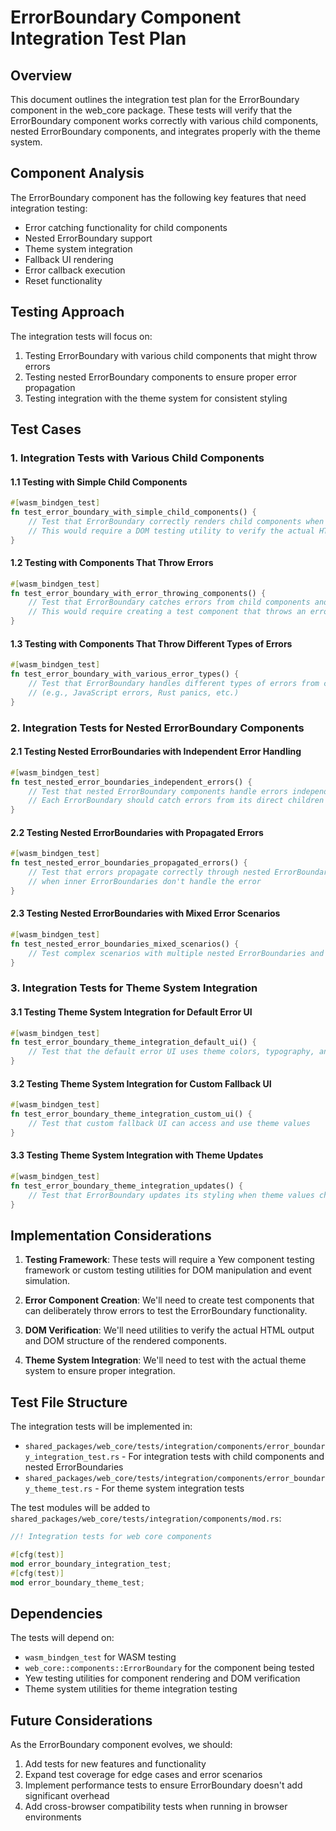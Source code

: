 # ErrorBoundary Component Integration Test Plan

## Overview

This document outlines the integration test plan for the ErrorBoundary component in the web_core package. These tests will verify that the ErrorBoundary component works correctly with various child components, nested ErrorBoundary components, and integrates properly with the theme system.

## Component Analysis

The ErrorBoundary component has the following key features that need integration testing:
- Error catching functionality for child components
- Nested ErrorBoundary support
- Theme system integration
- Fallback UI rendering
- Error callback execution
- Reset functionality

## Testing Approach

The integration tests will focus on:
1. Testing ErrorBoundary with various child components that might throw errors
2. Testing nested ErrorBoundary components to ensure proper error propagation
3. Testing integration with the theme system for consistent styling

## Test Cases

### 1. Integration Tests with Various Child Components

#### 1.1 Testing with Simple Child Components
```rust
#[wasm_bindgen_test]
fn test_error_boundary_with_simple_child_components() {
    // Test that ErrorBoundary correctly renders child components when no errors occur
    // This would require a DOM testing utility to verify the actual HTML output
}
```

#### 1.2 Testing with Components That Throw Errors
```rust
#[wasm_bindgen_test]
fn test_error_boundary_with_error_throwing_components() {
    // Test that ErrorBoundary catches errors from child components and displays fallback UI
    // This would require creating a test component that throws an error
}
```

#### 1.3 Testing with Components That Throw Different Types of Errors
```rust
#[wasm_bindgen_test]
fn test_error_boundary_with_various_error_types() {
    // Test that ErrorBoundary handles different types of errors from child components
    // (e.g., JavaScript errors, Rust panics, etc.)
}
```

### 2. Integration Tests for Nested ErrorBoundary Components

#### 2.1 Testing Nested ErrorBoundaries with Independent Error Handling
```rust
#[wasm_bindgen_test]
fn test_nested_error_boundaries_independent_errors() {
    // Test that nested ErrorBoundary components handle errors independently
    // Each ErrorBoundary should catch errors from its direct children only
}
```

#### 2.2 Testing Nested ErrorBoundaries with Propagated Errors
```rust
#[wasm_bindgen_test]
fn test_nested_error_boundaries_propagated_errors() {
    // Test that errors propagate correctly through nested ErrorBoundary components
    // when inner ErrorBoundaries don't handle the error
}
```

#### 2.3 Testing Nested ErrorBoundaries with Mixed Error Scenarios
```rust
#[wasm_bindgen_test]
fn test_nested_error_boundaries_mixed_scenarios() {
    // Test complex scenarios with multiple nested ErrorBoundaries and mixed error states
}
```

### 3. Integration Tests for Theme System Integration

#### 3.1 Testing Theme System Integration for Default Error UI
```rust
#[wasm_bindgen_test]
fn test_error_boundary_theme_integration_default_ui() {
    // Test that the default error UI uses theme colors, typography, and spacing
}
```

#### 3.2 Testing Theme System Integration for Custom Fallback UI
```rust
#[wasm_bindgen_test]
fn test_error_boundary_theme_integration_custom_ui() {
    // Test that custom fallback UI can access and use theme values
}
```

#### 3.3 Testing Theme System Integration with Theme Updates
```rust
#[wasm_bindgen_test]
fn test_error_boundary_theme_integration_updates() {
    // Test that ErrorBoundary updates its styling when theme values change
}
```

## Implementation Considerations

1. **Testing Framework**: These tests will require a Yew component testing framework or custom testing utilities for DOM manipulation and event simulation.

2. **Error Component Creation**: We'll need to create test components that can deliberately throw errors to test the ErrorBoundary functionality.

3. **DOM Verification**: We'll need utilities to verify the actual HTML output and DOM structure of the rendered components.

4. **Theme System Integration**: We'll need to test with the actual theme system to ensure proper integration.

## Test File Structure

The integration tests will be implemented in:
- `shared_packages/web_core/tests/integration/components/error_boundary_integration_test.rs` - For integration tests with child components and nested ErrorBoundaries
- `shared_packages/web_core/tests/integration/components/error_boundary_theme_test.rs` - For theme system integration tests

The test modules will be added to `shared_packages/web_core/tests/integration/components/mod.rs`:
```rust
//! Integration tests for web core components

#[cfg(test)]
mod error_boundary_integration_test;
#[cfg(test)]
mod error_boundary_theme_test;
```

## Dependencies

The tests will depend on:
- `wasm_bindgen_test` for WASM testing
- `web_core::components::ErrorBoundary` for the component being tested
- Yew testing utilities for component rendering and DOM verification
- Theme system utilities for theme integration testing

## Future Considerations

As the ErrorBoundary component evolves, we should:
1. Add tests for new features and functionality
2. Expand test coverage for edge cases and error scenarios
3. Implement performance tests to ensure ErrorBoundary doesn't add significant overhead
4. Add cross-browser compatibility tests when running in browser environments